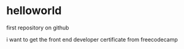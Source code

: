 # helloworld
first repository on github

i want to get the front end developer certificate from freecodecamp

